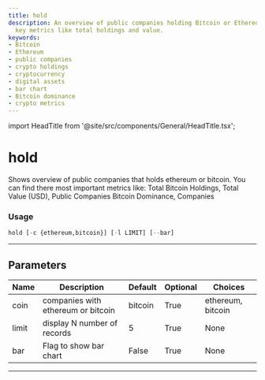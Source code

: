 ```yaml
---
title: hold
description: An overview of public companies holding Bitcoin or Ethereum, presenting
  key metrics like total holdings and value.
keywords:
- Bitcoin
- Ethereum
- public companies
- crypto holdings
- cryptocurrency
- digital assets
- bar chart
- Bitcoin dominance
- crypto metrics
---
```


import HeadTitle from '@site/src/components/General/HeadTitle.tsx';

<HeadTitle title="hold - Ov - Crypto - Reference | OpenBB Terminal Docs" />

# hold

Shows overview of public companies that holds ethereum or bitcoin. You can find there most important metrics like: Total Bitcoin Holdings, Total Value (USD), Public Companies Bitcoin Dominance, Companies

### Usage

```python
hold [-c {ethereum,bitcoin}] [-l LIMIT] [--bar]
```

---

## Parameters

| Name | Description | Default | Optional | Choices |
| ---- | ----------- | ------- | -------- | ------- |
| coin | companies with ethereum or bitcoin | bitcoin | True | ethereum, bitcoin |
| limit | display N number of records | 5 | True | None |
| bar | Flag to show bar chart | False | True | None |

---

